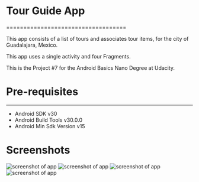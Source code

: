 # Tour Guide App
===================================

This app consists of a list of tours and associates tour items, for the city of
Guadalajara, Mexico.

This app uses a single activity and four Fragments.

This is the Project #7 for the Android Basics Nano Degree at Udacity.

# Pre-requisites
--------------

- Android SDK v30
- Android Build Tools v30.0.0
- Android Min Sdk Version v15


# Screenshots

![screenshot of app](screenshots/imagen1.png "This is a screenshot of the app")
![screenshot of app](screenshots/imagen2.png "This is a screenshot of the app")
![screenshot of app](screenshots/imagen3.png "This is a screenshot of the app")
![screenshot of app](screenshots/imagen4.png "This is a screenshot of the app")
